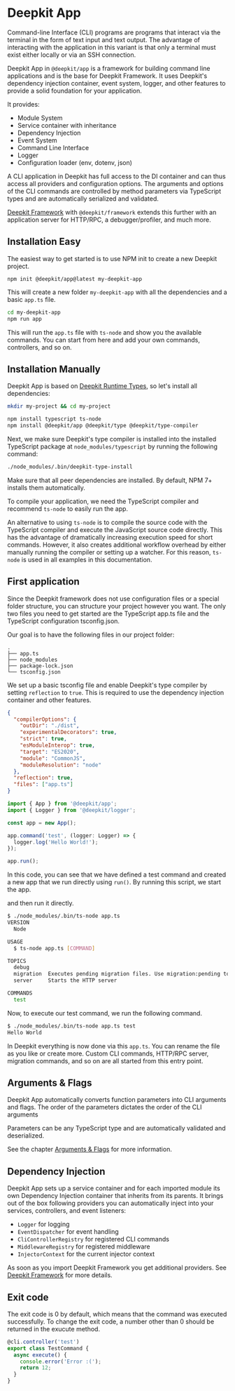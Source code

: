 # Deepkit App

Command-line Interface (CLI) programs are programs that interact via the terminal in the form of text input and text output. The advantage of interacting with the application in this variant is that only a terminal must exist either locally or via an SSH connection.

Deepkit App in `@deepkit/app` is a framework for building command line applications and is the base for Deepkit Framework. It uses Deepkit's dependency injection container, event system, logger, and other features to provide a solid foundation for your application.

It provides:

- Module System
- Service container with inheritance
- Dependency Injection
- Event System
- Command Line Interface
- Logger
- Configuration loader (env, dotenv, json)

A CLI application in Deepkit has full access to the DI container and can thus access all providers and configuration options. The arguments and options of the CLI commands are controlled by method parameters via TypeScript types and are automatically serialized and validated.

[Deepkit Framework](./framework.md) with `@deepkit/framework` extends this further with an application server for HTTP/RPC, a debugger/profiler, and much more.

## Installation Easy

The easiest way to get started is to use NPM init to create a new Deepkit project.

```shell
npm init @deepkit/app@latest my-deepkit-app
```

This will create a new folder `my-deepkit-app` with all the dependencies and a basic `app.ts` file.

```sh
cd my-deepkit-app
npm run app
```

This will run the `app.ts` file with `ts-node` and show you the available commands. You can start from here and add your own commands, controllers, and so on.

## Installation Manually

Deepkit App is based on [Deepkit Runtime Types](./runtime-types.md), so let's install all dependencies:

```bash
mkdir my-project && cd my-project

npm install typescript ts-node
npm install @deepkit/app @deepkit/type @deepkit/type-compiler
```

Next, we make sure Deepkit's type compiler is installed into the installed TypeScript package at `node_modules/typescript` by running the following command:

```sh
./node_modules/.bin/deepkit-type-install
```

Make sure that all peer dependencies are installed. By default, NPM 7+ installs them automatically.

To compile your application, we need the TypeScript compiler and recommend `ts-node` to easily run the app.

An alternative to using `ts-node` is to compile the source code with the TypeScript compiler and execute the JavaScript source code directly. This has the advantage of dramatically increasing execution speed for short commands. However, it also creates additional workflow overhead by either manually running the compiler or setting up a watcher. For this reason, `ts-node` is used in all examples in this documentation.

## First application

Since the Deepkit framework does not use configuration files or a special folder structure, you can structure your project however you want. The only two files you need to get started are the TypeScript app.ts file and the TypeScript configuration tsconfig.json.

Our goal is to have the following files in our project folder:

```
.
├── app.ts
├── node_modules
├── package-lock.json
└── tsconfig.json
```

We set up a basic tsconfig file and enable Deepkit's type compiler by setting `reflection` to `true`.
This is required to use the dependency injection container and other features.

```json title=tsconfig.json
{
  "compilerOptions": {
    "outDir": "./dist",
    "experimentalDecorators": true,
    "strict": true,
    "esModuleInterop": true,
    "target": "ES2020",
    "module": "CommonJS",
    "moduleResolution": "node"
  },
  "reflection": true,
  "files": ["app.ts"]
}
```

```typescript title=app.ts
import { App } from '@deepkit/app';
import { Logger } from '@deepkit/logger';

const app = new App();

app.command('test', (logger: Logger) => {
  logger.log('Hello World!');
});

app.run();
```

In this code, you can see that we have defined a test command and created a new app that we run directly using `run()`. By running this script, we start the app.

and then run it directly.

```sh
$ ./node_modules/.bin/ts-node app.ts
VERSION
  Node

USAGE
  $ ts-node app.ts [COMMAND]

TOPICS
  debug
  migration  Executes pending migration files. Use migration:pending to see which are pending.
  server     Starts the HTTP server

COMMANDS
  test
```

Now, to execute our test command, we run the following command.

```sh
$ ./node_modules/.bin/ts-node app.ts test
Hello World
```

In Deepkit everything is now done via this `app.ts`. You can rename the file as you like or create more. Custom CLI commands, HTTP/RPC server, migration commands, and so on are all started from this entry point.

## Arguments & Flags

Deepkit App automatically converts function parameters into CLI arguments and flags. The order of the parameters dictates the order of the CLI arguments

Parameters can be any TypeScript type and are automatically validated and deserialized.

See the chapter [Arguments & Flags](./app/arguments.md) for more information.

## Dependency Injection

Deepkit App sets up a service container and for each imported module its own Dependency Injection container that inherits from its parents.
It brings out of the box following providers you can automatically inject into your services, controllers, and event listeners:

- `Logger` for logging
- `EventDispatcher` for event handling
- `CliControllerRegistry` for registered CLI commands
- `MiddlewareRegistry` for registered middleware
- `InjectorContext` for the current injector context

As soon as you import Deepkit Framework you get additional providers. See [Deepkit Framework](./framework.md) for more details.

## Exit code

The exit code is 0 by default, which means that the command was executed successfully. To change the exit code, a number other than 0 should be returned in the exucute method.

```typescript
@cli.controller('test')
export class TestCommand {
  async execute() {
    console.error('Error :(');
    return 12;
  }
}
```
